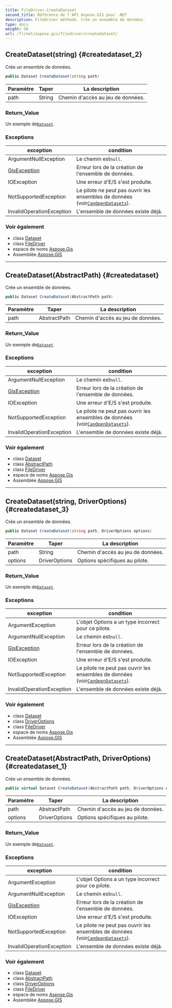 ```yaml
---
title: FileDriver.CreateDataset
second_title: Référence de l'API Aspose.GIS pour .NET
description: FileDriver méthode. Crée un ensemble de données.
type: docs
weight: 50
url: /fr/net/aspose.gis/filedriver/createdataset/
---
```

## CreateDataset(string) {#createdataset_2}

Crée un ensemble de données.

```csharp
public Dataset CreateDataset(string path)
```

| Paramètre | Taper | La description |
| --- | --- | --- |
| path | String | Chemin d'accès au jeu de données. |

### Return_Value

Un exemple de[`Dataset`](../../dataset/).

### Exceptions

| exception | condition |
| --- | --- |
| ArgumentNullException | Le chemin est`null`. |
| [GisException](../../gisexception/) | Erreur lors de la création de l'ensemble de données. |
| IOException | Une erreur d'E/S s'est produite. |
| NotSupportedException | Le pilote ne peut pas ouvrir les ensembles de données (voir[`CanOpenDatasets`](../canopendatasets/)). |
| InvalidOperationException | L'ensemble de données existe déjà. |

### Voir également

* class [Dataset](../../dataset/)
* class [FileDriver](../)
* espace de noms [Aspose.Gis](../../filedriver/)
* Assemblée [Aspose.GIS](../../../)

---

## CreateDataset(AbstractPath) {#createdataset}

Crée un ensemble de données.

```csharp
public Dataset CreateDataset(AbstractPath path)
```

| Paramètre | Taper | La description |
| --- | --- | --- |
| path | AbstractPath | Chemin d'accès au jeu de données. |

### Return_Value

Un exemple de[`Dataset`](../../dataset/).

### Exceptions

| exception | condition |
| --- | --- |
| ArgumentNullException | Le chemin est`null`. |
| [GisException](../../gisexception/) | Erreur lors de la création de l'ensemble de données. |
| IOException | Une erreur d'E/S s'est produite. |
| NotSupportedException | Le pilote ne peut pas ouvrir les ensembles de données (voir[`CanOpenDatasets`](../canopendatasets/)). |
| InvalidOperationException | L'ensemble de données existe déjà. |

### Voir également

* class [Dataset](../../dataset/)
* class [AbstractPath](../../abstractpath/)
* class [FileDriver](../)
* espace de noms [Aspose.Gis](../../filedriver/)
* Assemblée [Aspose.GIS](../../../)

---

## CreateDataset(string, DriverOptions) {#createdataset_3}

Crée un ensemble de données.

```csharp
public Dataset CreateDataset(string path, DriverOptions options)
```

| Paramètre | Taper | La description |
| --- | --- | --- |
| path | String | Chemin d'accès au jeu de données. |
| options | DriverOptions | Options spécifiques au pilote. |

### Return_Value

Un exemple de[`Dataset`](../../dataset/).

### Exceptions

| exception | condition |
| --- | --- |
| ArgumentException | L'objet Options a un type incorrect pour ce pilote. |
| ArgumentNullException | Le chemin est`null`. |
| [GisException](../../gisexception/) | Erreur lors de la création de l'ensemble de données. |
| IOException | Une erreur d'E/S s'est produite. |
| NotSupportedException | Le pilote ne peut pas ouvrir les ensembles de données (voir[`CanOpenDatasets`](../canopendatasets/)). |
| InvalidOperationException | L'ensemble de données existe déjà. |

### Voir également

* class [Dataset](../../dataset/)
* class [DriverOptions](../../driveroptions/)
* class [FileDriver](../)
* espace de noms [Aspose.Gis](../../filedriver/)
* Assemblée [Aspose.GIS](../../../)

---

## CreateDataset(AbstractPath, DriverOptions) {#createdataset_1}

Crée un ensemble de données.

```csharp
public virtual Dataset CreateDataset(AbstractPath path, DriverOptions options)
```

| Paramètre | Taper | La description |
| --- | --- | --- |
| path | AbstractPath | Chemin d'accès au jeu de données. |
| options | DriverOptions | Options spécifiques au pilote. |

### Return_Value

Un exemple de[`Dataset`](../../dataset/).

### Exceptions

| exception | condition |
| --- | --- |
| ArgumentException | L'objet Options a un type incorrect pour ce pilote. |
| ArgumentNullException | Le chemin est`null`. |
| [GisException](../../gisexception/) | Erreur lors de la création de l'ensemble de données. |
| IOException | Une erreur d'E/S s'est produite. |
| NotSupportedException | Le pilote ne peut pas ouvrir les ensembles de données (voir[`CanOpenDatasets`](../canopendatasets/)). |
| InvalidOperationException | L'ensemble de données existe déjà. |

### Voir également

* class [Dataset](../../dataset/)
* class [AbstractPath](../../abstractpath/)
* class [DriverOptions](../../driveroptions/)
* class [FileDriver](../)
* espace de noms [Aspose.Gis](../../filedriver/)
* Assemblée [Aspose.GIS](../../../)


